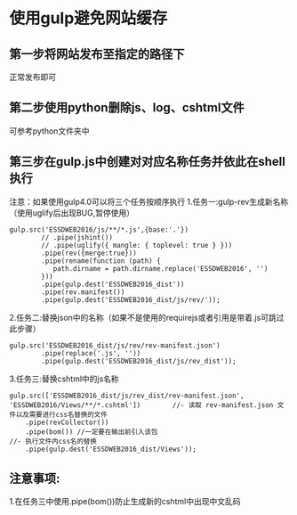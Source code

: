 # 使用gulp避免网站缓存
## 第一步将网站发布至指定的路径下
正常发布即可
## 第二步使用python删除js、log、cshtml文件
可参考python文件夹中
## 第三步在gulp.js中创建对对应名称任务并依此在shell执行
注意：如果使用gulp4.0可以将三个任务按顺序执行
1.任务一:gulp-rev生成新名称（使用uglify后出现BUG,暂停使用）
```
gulp.src('ESSDWEB2016/js/**/*.js',{base:'.'})
    	// .pipe(jshint())
    	// .pipe(uglify({ mangle: { toplevel: true } }))
    	.pipe(rev({merge:true}))
    	.pipe(rename(function (path) {
           path.dirname = path.dirname.replace('ESSDWEB2016', '') 
        }))
    	.pipe(gulp.dest('ESSDWEB2016_dist'))
    	.pipe(rev.manifest())
        .pipe(gulp.dest('ESSDWEB2016_dist/js/rev/'));
```
2.任务二:替换json中的名称（如果不是使用的requirejs或者引用是带着.js可跳过此步骤）
```
gulp.src('ESSDWEB2016_dist/js/rev/rev-manifest.json')
        .pipe(replace('.js', ''))
        .pipe(gulp.dest('ESSDWEB2016_dist/js/rev_dist'));
```

3.任务三:替换cshtml中的js名称
```
gulp.src(['ESSDWEB2016_dist/js/rev_dist/rev-manifest.json', 'ESSDWEB2016/Views/**/*.cshtml'])        //- 读取 rev-manifest.json 文件以及需要进行css名替换的文件
    .pipe(revCollector())
    .pipe(bom()) //一定要在输出前引入该包                                               //- 执行文件内css名的替换
    .pipe(gulp.dest('ESSDWEB2016_dist/Views'));  
```
## 注意事项:
1.在任务三中使用.pipe(bom())防止生成新的cshtml中出现中文乱码


